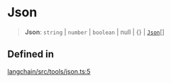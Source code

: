 Json
====

> **Json**: `string` | `number` | `boolean` | null | {} | [`Json`](/docs/api/tools/types/Json)\[\]

Defined in[](#defined-in "Direct link to Defined in")
------------------------------------------------------

[langchain/src/tools/json.ts:5](https://github.com/hwchase17/langchainjs/blob/1c1274d/langchain/src/tools/json.ts#L5)